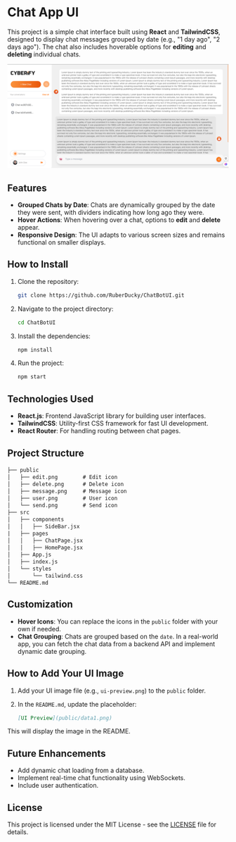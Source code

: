 # Chat App UI

This project is a simple chat interface built using **React** and **TailwindCSS**, designed to display chat messages grouped by date (e.g., "1 day ago", "2 days ago"). The chat also includes hoverable options for **editing** and **deleting** individual chats.

![UI Preview](public/data1.png)

## Features

- **Grouped Chats by Date**: Chats are dynamically grouped by the date they were sent, with dividers indicating how long ago they were.
- **Hover Actions**: When hovering over a chat, options to **edit** and **delete** appear.
- **Responsive Design**: The UI adapts to various screen sizes and remains functional on smaller displays.

## How to Install

1. Clone the repository:

   ```bash
   git clone https://github.com/RuberDucky/ChatBotUI.git
   ```

2. Navigate to the project directory:

   ```bash
   cd ChatBotUI
   ```

3. Install the dependencies:

   ```bash
   npm install
   ```

4. Run the project:

   ```bash
   npm start
   ```

## Technologies Used

- **React.js**: Frontend JavaScript library for building user interfaces.
- **TailwindCSS**: Utility-first CSS framework for fast UI development.
- **React Router**: For handling routing between chat pages.

## Project Structure

```
├── public
│   ├── edit.png        # Edit icon
│   ├── delete.png      # Delete icon
│   ├── message.png     # Message icon
│   ├── user.png        # User icon
│   └── send.png        # Send icon
├── src
│   ├── components
│   │   ├── SideBar.jsx
|   ├── pages
│   │   ├── ChatPage.jsx
│   │   ├── HomePage.jsx
│   ├── App.js
│   ├── index.js
│   └── styles
│       └── tailwind.css
└── README.md
```

## Customization

- **Hover Icons**: You can replace the icons in the `public` folder with your own if needed.
- **Chat Grouping**: Chats are grouped based on the `date`. In a real-world app, you can fetch the chat data from a backend API and implement dynamic date grouping.

## How to Add Your UI Image

1. Add your UI image file (e.g., `ui-preview.png`) to the `public` folder.
2. In the `README.md`, update the placeholder:

   ```markdown
   [UI Preview](public/data1.png)
   ```

This will display the image in the README.

## Future Enhancements

- Add dynamic chat loading from a database.
- Implement real-time chat functionality using WebSockets.
- Include user authentication.

## License

This project is licensed under the MIT License - see the [LICENSE](LICENSE) file for details.